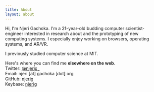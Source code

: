 ```yaml
---
title: About
layout: about
---
```

Hi, I'm Njeri Gachoka. I'm a 21-year-old budding computer scientist-engineer interested in research about and the prototyping of new computing systems. I especially enjoy working on browsers, operating systems, and AR/VR.

I previously studied computer science at MIT.


Here's where you can find me **elsewhere on the web**.  
Twitter: [@njerig_](//twitter.com/intent/follow?user_id=3318492236)  
Email: njeri [at] gachoka [dot] org  
GitHub: [njerig](//github.com/njerig)  
Keybase: [njerig](//keybase.io/njerig)  
